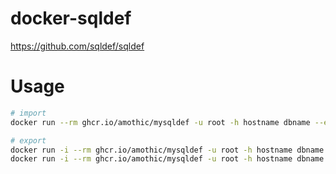 # docker-sqldef

https://github.com/sqldef/sqldef

# Usage
```bash
# import
docker run --rm ghcr.io/amothic/mysqldef -u root -h hostname dbname --export > schema.sql

# export
docker run -i --rm ghcr.io/amothic/mysqldef -u root -h hostname dbname --dry-run < schema.sql
docker run -i --rm ghcr.io/amothic/mysqldef -u root -h hostname dbname < schema.sql
```
